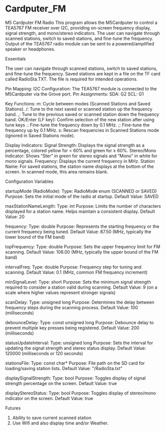 # Cardputer_FM

M5 Cardputer FM Radio
This program allows the M5Cardputer to control a TEA5767 FM receiver over I2C, providing on-screen frequency display, signal strength, and mono/stereo indicators. The user can navigate through scanned stations, switch to saved stations, and fine-tune the frequency. Output of the TEA5767 radio module can be sent to a powered/amplified speaker or headphones.

Essentials

The user can navigate through scanned stations, switch to saved stations, and fine-tune the frequency. Saved stations are kept in a file on the TF card called RadioSta.TXT. The file is required for intended operations.

Pin Mapping:
I2C Configuration: The TEA5767 module is connected to the M5Cardputer via the Grove port.
Pin Assignments:
SDA: G2
SCL: G1

Key Functions:
m: Cycle between modes (Scanned Stations and Saved Stations).
/: Tune to the next saved or scanned station up the frequency band.
,: Tune to the previous saved or scanned station down the frequency band.
OK/Enter (LF key): Confirm selection of the new station after using tune keys
.: Fine-tune the frequency down by 0.1 MHz.
;: Fine-tune the frequency up by 0.1 MHz.
s: Rescan frequencies in Scanned Stations mode (ignored in Saved Stations mode).

Display Indicators:
Signal Strength: Displays the signal strength as a percentage, colored yellow for < 60% and green for ≥ 60%.
Stereo/Mono Indicator: Shows “Ster” in green for stereo signals and “Mono” in white for mono signals.
Frequency: Displays the current frequency in MHz.
Station Name: For saved stations, the station name displays at the bottom of the screen. In scanned mode, this area remains blank.

Configuration Variables

startupMode (RadioMode):
Type: RadioMode enum (SCANNED or SAVED)
Purpose: Sets the initial mode of the radio at startup.
Default Value: SAVED

maxStationNameLength:
Type: int
Purpose: Limits the number of characters displayed for a station name. Helps maintain a consistent display.
Default Value: 20

frequency:
Type: double
Purpose: Represents the starting frequency or the current frequency being tuned.
Default Value: 87.50 (MHz, typically the lower bound of the FM band)

topFrequency:
Type: double
Purpose: Sets the upper frequency limit for FM scanning.
Default Value: 108.00 (MHz, typically the upper bound of the FM band)

intervalFreq:
Type: double
Purpose: Frequency step for tuning and scanning.
Default Value: 0.1 (MHz, common FM frequency increment)

minSignalLevel:
Type: short
Purpose: Sets the minimum signal strength required to consider a station valid during scanning.
Default Value: 9 (on a scale where higher values represent stronger signals)

scanDelay:
Type: unsigned long
Purpose: Determines the delay between frequency steps during the scanning process.
Default Value: 100 (milliseconds)

debounceDelay:
Type: const unsigned long
Purpose: Debounce delay to prevent multiple key presses being registered.
Default Value: 200 (milliseconds)

statusUpdateInterval:
Type: unsigned long
Purpose: Sets the interval for updating the signal strength and stereo status display.
Default Value: 120000 (milliseconds or 120 seconds)

stationsFile:
Type: const char*
Purpose: File path on the SD card for loading/saving station lists.
Default Value: "/RadioSta.txt"

displaySignalStrength:
Type: bool
Purpose: Toggles display of signal strength percentage on the screen.
Default Value: true

displayStereoStatus:
Type: bool
Purpose: Toggles display of stereo/mono indicator on the screen.
Default Value: true

Futures
1) Ability to save current scanned station
2) Use Wifi and also display time and/or Weather.
